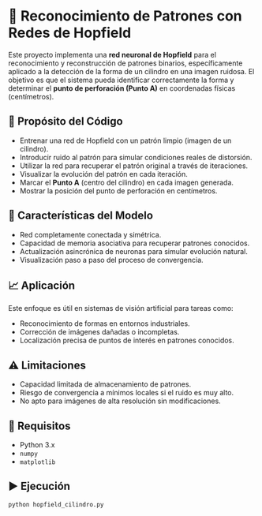 # 🧠 Reconocimiento de Patrones con Redes de Hopfield

Este proyecto implementa una **red neuronal de Hopfield** para el reconocimiento y reconstrucción de patrones binarios, específicamente aplicado a la detección de la forma de un cilindro en una imagen ruidosa. El objetivo es que el sistema pueda identificar correctamente la forma y determinar el **punto de perforación (Punto A)** en coordenadas físicas (centímetros).

## 🚀 Propósito del Código

- Entrenar una red de Hopfield con un patrón limpio (imagen de un cilindro).
- Introducir ruido al patrón para simular condiciones reales de distorsión.
- Utilizar la red para recuperar el patrón original a través de iteraciones.
- Visualizar la evolución del patrón en cada iteración.
- Marcar el **Punto A** (centro del cilindro) en cada imagen generada.
- Mostrar la posición del punto de perforación en centímetros.

## 🧩 Características del Modelo

- Red completamente conectada y simétrica.
- Capacidad de memoria asociativa para recuperar patrones conocidos.
- Actualización asincrónica de neuronas para simular evolución natural.
- Visualización paso a paso del proceso de convergencia.

## 📈 Aplicación

Este enfoque es útil en sistemas de visión artificial para tareas como:
- Reconocimiento de formas en entornos industriales.
- Corrección de imágenes dañadas o incompletas.
- Localización precisa de puntos de interés en patrones conocidos.

## ⚠️ Limitaciones

- Capacidad limitada de almacenamiento de patrones.
- Riesgo de convergencia a mínimos locales si el ruido es muy alto.
- No apto para imágenes de alta resolución sin modificaciones.

## 📌 Requisitos

- Python 3.x
- `numpy`
- `matplotlib`

## ▶️ Ejecución

```bash
python hopfield_cilindro.py
